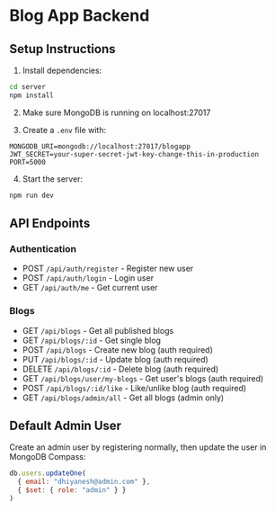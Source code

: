 # Blog App Backend

## Setup Instructions

1. Install dependencies:
```bash
cd server
npm install
```

2. Make sure MongoDB is running on localhost:27017

3. Create a `.env` file with:
```
MONGODB_URI=mongodb://localhost:27017/blogapp
JWT_SECRET=your-super-secret-jwt-key-change-this-in-production
PORT=5000
```

4. Start the server:
```bash
npm run dev
```

## API Endpoints

### Authentication
- POST `/api/auth/register` - Register new user
- POST `/api/auth/login` - Login user
- GET `/api/auth/me` - Get current user

### Blogs
- GET `/api/blogs` - Get all published blogs
- GET `/api/blogs/:id` - Get single blog
- POST `/api/blogs` - Create new blog (auth required)
- PUT `/api/blogs/:id` - Update blog (auth required)
- DELETE `/api/blogs/:id` - Delete blog (auth required)
- GET `/api/blogs/user/my-blogs` - Get user's blogs (auth required)
- POST `/api/blogs/:id/like` - Like/unlike blog (auth required)
- GET `/api/blogs/admin/all` - Get all blogs (admin only)

## Default Admin User
Create an admin user by registering normally, then update the user in MongoDB Compass:
```javascript
db.users.updateOne(
  { email: "dhiyanesh@admin.com" },
  { $set: { role: "admin" } }
)
```